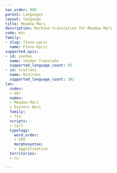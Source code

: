 ```yaml
---
nav_order: 998
parent: Languages
layout: language
title: Meadow Mari
description: Machine translation for Meadow Mari
code: mhr
family:
- slug: finno-ugric
  name: Finno-Ugric
supported_apis:
- id: yandex
  name: Yandex Translate
  supported_language_count: 93
- id: niutrans
  name: Niutrans
  supported_language_count: 381
lan:
  codes:
  - mhr
  names:
  - Meadow Mari
  - Eastern Mari
  family:
  - fiu
  scripts:
  - Cyrl
  typology:
    word_order:
    - SOV
    morphosyntax:
    - agglutinative
  territories:
  - ru

---
```


